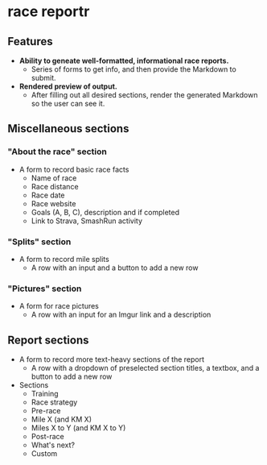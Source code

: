 # race reportr

## Features
* **Ability to geneate well-formatted, informational race reports.**
  * Series of forms to get info, and then provide the Markdown to submit.
* **Rendered preview of output.**
  * After filling out all desired sections, render the generated Markdown so the user can see it.

## Miscellaneous sections

### "About the race" section
* A form to record basic race facts
  * Name of race
  * Race distance
  * Race date
  * Race website
  * Goals (A, B, C), description and if completed
  * Link to Strava, SmashRun activity
  
### "Splits" section
* A form to record mile splits
  * A row with an input and a button to add a new row
  
### "Pictures" section
* A form for race pictures
  * A row with an input for an Imgur link and a description
  
## Report sections
* A form to record more text-heavy sections of the report
  * A row with a dropdown of preselected section titles, a textbox, and a button to add a new row
* Sections
  * Training
  * Race strategy
  * Pre-race
  * Mile X (and KM X)
  * Miles X to Y (and KM X to Y)
  * Post-race
  * What's next?
  * Custom